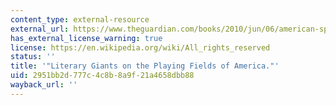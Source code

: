 ```yaml
---
content_type: external-resource
external_url: https://www.theguardian.com/books/2010/jun/06/american-sportswriting-benjamin-markovits
has_external_license_warning: true
license: https://en.wikipedia.org/wiki/All_rights_reserved
status: ''
title: '"Literary Giants on the Playing Fields of America."'
uid: 2951bb2d-777c-4c8b-8a9f-21a4658dbb88
wayback_url: ''
---
```

